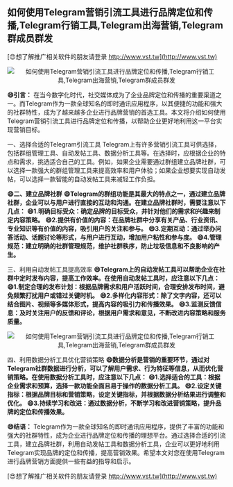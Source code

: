 ## **如何使用Telegram营销引流工具进行品牌定位和传播,Telegram行销工具,Telegram出海营销,Telegram群成员群发**

[😍想了解推广相关软件的朋友请登录 http://www.vst.tw](http://www.vst.tw)

 <center><img src="https://vst.tw/MP4/tuiguang/png/3.png" alt="如何使用Telegram营销引流工具进行品牌定位和传播,Telegram行销工具,Telegram出海营销,Telegram群成员群发"></center>

**😄引言：**
在当今数字化时代，社交媒体成为了企业品牌定位和传播的重要渠道之一。而Telegram作为一款全球知名的即时通讯应用程序，以其便捷的功能和强大的社群特性，成为了越来越多企业进行品牌营销的首选工具。本文将介绍如何使用Telegram营销引流工具进行品牌定位和传播，以帮助企业更好地利用这一平台实现营销目标。

一、选择合适的Telegram引流工具
Telegram上有许多营销引流工具可供选择，包括群组管理工具、自动发帖工具、数据分析工具等。在选择时，应根据企业的特点和需求，挑选适合自己的工具。例如，如果企业需要通过群组建立品牌社群，可以选择一款强大的群组管理工具来提高效率和用户体验；如果企业想要实现自动发帖，可以选择一款智能的自动发帖工具来减轻工作负担。

**😄二、建立品牌社群**
**😄Telegram的群组功能是其最大的特点之一，通过建立品牌社群，企业可以与用户进行直接的互动和沟通。在建立品牌社群时，需要注意以下几点：**
**😄1.明确目标受众：确定品牌的目标受众，并针对他们的需求和兴趣来制定内容策略。**
**😄2.提供有价值的内容：在品牌社群中分享有关产品、行业资讯、专业知识等有价值的内容，吸引用户的关注和参与。**
**😄3.定期互动：通过举办问答活动、话题讨论等形式，与用户进行互动，增加用户粘性和参与度。**
**😄4.管理规范：建立明确的社群管理规范，维护社群秩序，防止垃圾信息和不良影响的产生。**

三、利用自动发帖工具提高效率
**😄Telegram上的自动发帖工具可以帮助企业在社群中定时发布内容，提高工作效率。在使用自动发帖工具时，应注意以下几点：**
**😄1.制定合理的发布计划：根据品牌需求和用户活跃时间，合理安排发布时间，避免频繁打扰用户或错过关键时机。**
**😄2.多样化内容形式：除了文字内容，还可以结合图片、视频等多媒体形式，提高内容的吸引力和传播效果。**
**😄3.监测反馈信息：及时关注用户的反馈和评论，根据用户需求和意见，不断改进内容策略和服务质量。**

 <center><img src="https://vst.tw/MP4/tuiguang/png/2.png" alt="如何使用Telegram营销引流工具进行品牌定位和传播,Telegram行销工具,Telegram出海营销,Telegram群成员群发"></center>

四、利用数据分析工具优化营销策略
**😄数据分析是营销的重要环节，通过对Telegram社群数据进行分析，可以了解用户需求、行为特征等信息，从而优化营销策略。在使用数据分析工具时，应注意以下几点：**
**😄1.选择适合的工具：根据企业需求和预算，选择一款功能全面且易于操作的数据分析工具。**
**😄2.设定关键指标：根据品牌目标和营销策略，设定关键指标，并根据数据分析结果进行调整和优化。**
**😄3.持续学习和改进：通过数据分析，不断学习和改进营销策略，提升品牌的定位和传播效果。**

**😄结语：**
Telegram作为一款全球知名的即时通讯应用程序，提供了丰富的功能和强大的社群特性，成为企业进行品牌定位和传播的理想平台。通过选择合适的引流工具，建立品牌社群，利用自动发帖工具和数据分析工具，企业可以更好地利用Telegram实现品牌的定位和传播，提高营销效果。希望本文对您在使用Telegram进行品牌营销方面提供一些有益的指导和启示。

[😍想了解推广相关软件的朋友请登录 http://www.vst.tw](http://www.vst.tw)



